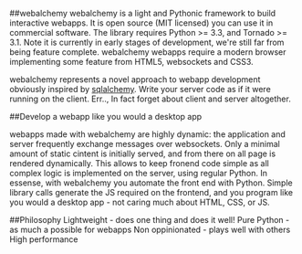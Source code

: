 ##webalchemy
webalchemy is a light and Pythonic framework to build interactive webapps. It is open source (MIT licensed) you can use it in commercial software. The library requires Python >= 3.3, and Tornado >= 3.1. Note it is currently in early stages of development, we're still far from being feature complete. webalchemy webapps require a modern browser implementing some feature from HTML5, websockets and CSS3.

webalchemy represents a novel approach to webapp development obviously inspired by [sqlalchemy](http://www.sqlalchemy.org/). Write your server code as if it were running on the client. Err.., In fact  forget about client and server altogether.

##Develop a webapp like you would a desktop app

webapps made with webalchemy are highly dynamic: the application and server frequently exchange messages over websockets. Only a minimal amount of static cintent is initially served, and from there on all page is rendered dynamically. This allows to keep fronend code simple as all complex logic is implemented on the server, using regular Python. In essense, with webalchemy you automate the front end with Python. Simple library calls generate the JS required on the frontend, and you program like you would a desktop app - not caring much about HTML, CSS, or JS.

##Philosophy
Lightweight - does one thing and does it well!
Pure Python - as much a possible for webapps
Non oppinionated - plays well with others
High performance









